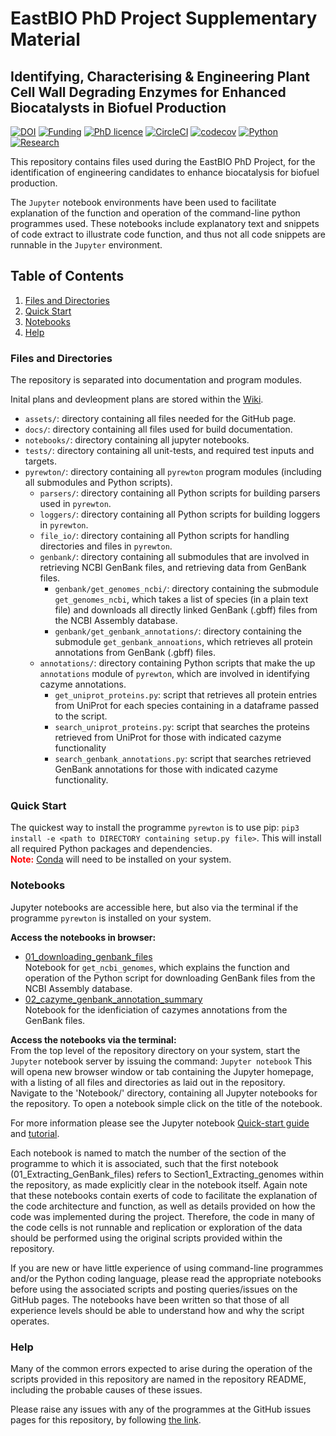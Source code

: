 # EastBIO PhD Project Supplementary Material

## Identifying, Characterising & Engineering Plant Cell Wall Degrading Enzymes for Enhanced Biocatalysts in Biofuel Production

[![DOI](https://zenodo.org/badge/243783792.svg)](https://zenodo.org/badge/latestdoi/243783792)
[![Funding](https://img.shields.io/badge/Funding-EASTBio-blue)](http://www.eastscotbiodtp.ac.uk/)
[![PhD licence](https://img.shields.io/badge/Licence-MIT-green)](https://github.com/HobnobMancer/PhD_Project_Scripts/blob/master/LICENSE)
[![CircleCI](https://circleci.com/gh/HobnobMancer/PhD_Project_Scripts.svg?style=shield)](https://circleci.com/gh/HobnobMancer/PhD_Project_Scripts)
[![codecov](https://codecov.io/gh/HobnobMancer/PhD_Project_Scripts/branch/master/graph/badge.svg)](https://codecov.io/gh/HobnobMancer/PhD_Project_Scripts)
[![Python](https://img.shields.io/badge/Python-v3.7.---orange)](https://www.python.org/about/)
[![Research](https://img.shields.io/badge/Bioinformatics-Protein%20Engineering-ff69b4)](http://www.eastscotbiodtp.ac.uk/eastbio-student-cohort-2019)

This repository contains files used during the EastBIO PhD Project, for the identification of engineering candidates to enhance biocatalysis for biofuel production.

The `Jupyter` notebook environments have been used to facilitate explanation of the function and operation of the command-line python programmes used. These notebooks include explanatory text and snippets of code extract to illustrate code function, and thus not all code snippets are runnable in the `Jupyter` environment.

## Table of Contents

1. [Files and Directories](#linkfiles)
2. [Quick Start](#linkquick)
3. [Notebooks](#linkuse)
4. [Help](#linkhelp)

### Files and Directories<a id="linkfile"><a/>
  
The repository is separated into documentation and program modules.

Inital plans and devleopment plans are stored within the [Wiki](https://github.com/HobnobMancer/PhD_Project_Scripts/wiki).

- `assets/`: directory containing all files needed for the GitHub page.
- `docs/`: directory containing all files used for build documentation.
- `notebooks/`: directory containing all jupyter notebooks.
- `tests/`: directory containing all unit-tests, and required test inputs and targets.
- `pyrewton/`: directory containing all `pyrewton` program modules (including all submodules and Python scripts).
  - `parsers/`: directory containing all Python scripts for building parsers used in `pyrewton`.
  - `loggers/`: directory containing all Python scripts for building loggers in `pyrewton`.
  - `file_io/`: directory containing all Python scripts for handling directories and files in `pyrewton`.
  - `genbank/`: directory containing all submodules that are involved in retrieving NCBI GenBank files, and retrieving data from GenBank files.
    - `genbank/get_genomes_ncbi/`: directory containing the submodule `get_genomes_ncbi`, which takes a list of species (in a plain text file) and downloads all directly linked GenBank (.gbff) files from the NCBI Assembly database.
    - `genbank/get_genbank_annotations/`: directory containing the submodule `get_genbank_annoations`, which retrieves all protein annotations from GenBank (.gbff) files.
  - `annotations/`: directory containing Python scripts that make the up `annotations` module of `pyrewton`, which are involved in identifying cazyme annotations.
    - `get_uniprot_proteins.py`: script that retrieves all protein entries from UniProt for each species containing in a dataframe passed to the script.
    - `search_uniprot_proteins.py`: script that searches the proteins retrieved from UniProt for those with indicated cazyme functionality
    - `search_genbank_annotations.py`: script that searches retrieved GenBank annotations for those with indicated cazyme functionality.


### Quick Start<a id="linkquick"><a/>

The quickest way to install the programme `pyrewton` is to use pip: `pip3 install -e <path to DIRECTORY containing setup.py file>`. This will install all required Python packages and dependencies.<br/>
<font color="red"><b>Note:</b></font> [Conda](https://docs.conda.io/en/latest/) will need to be installed on your system.

### Notebooks <a id="linkuse"><a/>

Jupyter notebooks are accessible here, but also via the terminal if the programme `pyrewton` is installed on your system.

**Access the notebooks in browser:**

- [01_downloading_genbank_files](https://github.com/HobnobMancer/PhD_Project_Scripts/blob/master/notebooks/01_downloading_genbank_files.html)<br/>
Notebook for `get_ncbi_genomes`, which explains the function and operation of the Python script for downloading GenBank files from the NCBI Assembly database.
- [02_cazyme_genbank_annotation_summary](https://github.com/HobnobMancer/PhD_Project_Scripts/blob/master/notebooks/02_cazyme_genbank_annotation_summary.html)<br/>
Notebook for the idenficiation of cazymes annotations from the GenBank files. 

**Access the notebooks via the terminal:**<br/>
From the top level of the repository directory on your system, start the `Jupyter` notebook server by issuing the command:
`Jupyter notebook`
This will opena  new browser window or tab containing the Jupyter homepage, with a listing of all files and directories as laid out in the repository.<br/>
Navigate to the 'Notebook/' directory, containing all Jupyter notebooks for the repository. To open a notebook simple click on the title of the notebook.

For more information please see the Jupyter notebook [Quick-start guide](https://jupyter-notebook-beginner-guide.readthedocs.io/en/latest/?fbclid=IwAR1yIwkYCDjcw5FJZ7CfKES3l72HubqGYGcFrVrUKwWZoYh4NHy3VVu0AgQ) and [tutorial](https://www.tutorialspoint.com/jupyter/jupyter_quick_guide.htm).

Each notebook is named to match the number of the section of the programme to which it is associated, such that the first notebook (01_Extracting_GenBank_files) refers to Section1_Extracting_genomes within the repository, as made explicitly clear in the notebook itself.
Again note that these notebooks contain exerts of code to facilitate the explanation of the code architecture and function, as well as details provided on how the code was implemented during the project. Therefore, the code in many of the code cells is not runnable and replication or exploration of the data should be performed using the original scripts provided within the repository.

If you are new or have little experience of using command-line programmes and/or the Python coding language, please read the appropriate notebooks  before using the associated scripts and posting queries/issues on the GitHub pages. The notebooks have been written so that those of all experience levels should be able to understand how and why the script operates.

### Help<a id="linkhelp"><a/>

Many of the common errors expected to arise during the operation of the scripts provided in this repository are named in the repository README, including the probable causes of these issues.

Please raise any issues with any of the programmes at the GitHub issues pages for this repository, by following [the link](https://github.com/HobnobMancer/PhD_Project_Scripts/issues).
